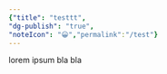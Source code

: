 ```yaml
---
{"title": "testtt",
"dg-publish": "true",
"noteIcon": "😀","permalink":"/test"}
---
```


lorem ipsum bla bla